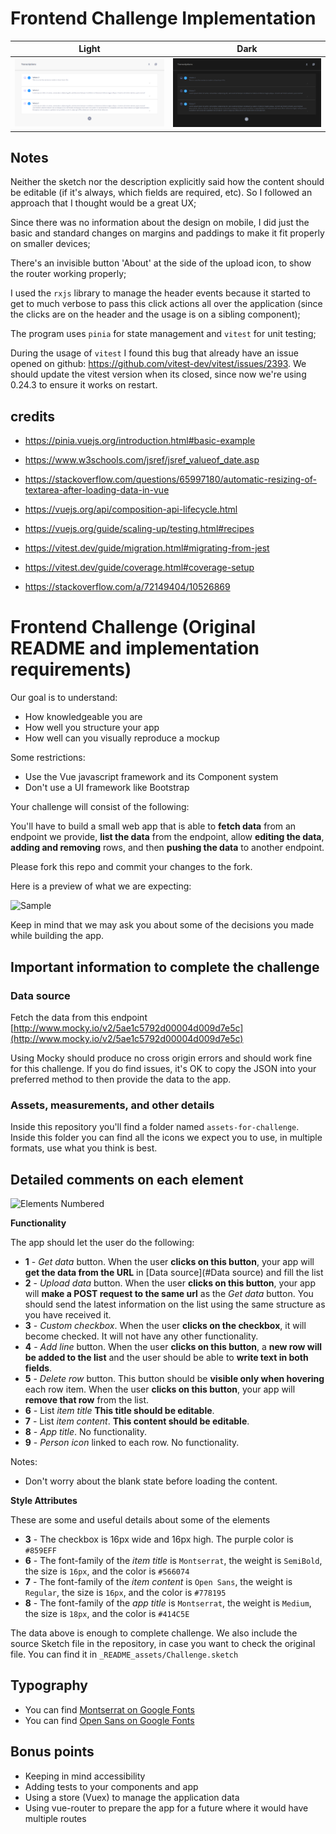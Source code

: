# Frontend Challenge Implementation

|Light|Dark|
|----|-----|
|![Challenge Implemetation Screenshot](_README_assets/unbabel_challenge_implementation.png) |![Challenge Implemetation Dark Mode Screenshot](_README_assets/unbabel_challenge_implementation_dark.png)

## Notes

Neither the sketch nor the description explicitly said how the content should be editable (if it's always, which fields are required, etc). So I followed an approach that I thought would be a great UX;

Since there was no information about the design on mobile, I did just the basic and standard changes on margins and paddings to make it fit properly on smaller devices;

There's an invisible button 'About' at the side of the upload icon, to show the router working properly;

I used the `rxjs` library to manage the header events because it started to get to much verbose to pass this click actions all over the application (since the clicks are on the header and the usage is on a sibling component);

The program uses `pinia` for state management and `vitest` for unit testing;

During the usage of `vitest` I found this bug that already have an issue opened on github: <https://github.com/vitest-dev/vitest/issues/2393>. We should update the vitest version when its closed, since now we're using 0.24.3 to ensure it works on restart.

## credits

- <https://pinia.vuejs.org/introduction.html#basic-example>
- <https://www.w3schools.com/jsref/jsref_valueof_date.asp>
- <https://stackoverflow.com/questions/65997180/automatic-resizing-of-textarea-after-loading-data-in-vue>
- <https://vuejs.org/api/composition-api-lifecycle.html>

- <https://vuejs.org/guide/scaling-up/testing.html#recipes>
- <https://vitest.dev/guide/migration.html#migrating-from-jest>
- <https://vitest.dev/guide/coverage.html#coverage-setup>
- <https://stackoverflow.com/a/72149404/10526869>

# Frontend Challenge (Original README and implementation requirements)

Our goal is to understand:

- How knowledgeable you are
- How well you structure your app
- How well can you visually reproduce a mockup

Some restrictions:

- Use the Vue javascript framework and its Component system
- Don't use a UI framework like Bootstrap

Your challenge will consist of the following:

You'll have to build a small web app that is able to **fetch data** from an endpoint we provide, **list the data** from the endpoint, allow **editing the data**, **adding and removing** rows, and then **pushing the data** to another endpoint.

Please fork this repo and commit your changes to the fork.

Here is a preview of what we are expecting:

![Sample](_README_assets/sample.png)

Keep in mind that we may ask you about some of the decisions you made while building the app.

## Important information to complete the challenge

### Data source

Fetch the data from this endpoint [http://www.mocky.io/v2/5ae1c5792d00004d009d7e5c](http://www.mocky.io/v2/5ae1c5792d00004d009d7e5c)

Using Mocky should produce no cross origin errors and should work fine for this challenge. If you do find issues, it's OK to copy the JSON into your preferred method to then provide the data to the app.

### Assets, measurements, and other details

Inside this repository you'll find a folder named `assets-for-challenge`. Inside this folder you can find all the icons we expect you to use, in multiple formats, use what you think is best.

## Detailed comments on each element

![Elements Numbered](_README_assets/challenge-elements-numbered.png)

**Functionality**

The app should let the user do the following:

- **1** - _Get data_ button. When the user **clicks on this button**, your app will **get the data from the URL** in [Data source](#Data source) and fill the list
- **2** - _Upload data_ button. When the user **clicks on this button**, your app will **make a POST request to the same url** as the _Get data_ button. You should send the latest information on the list using the same structure as you have received it.
- **3** - _Custom checkbox_. When the user **clicks on the checkbox**, it will become checked. It will not have any other functionality.
- **4** - _Add line_ button. When the user **clicks on this button**, a **new row will be added to the list** and the user should be able to **write text in both fields**.
- **5** - _Delete row_ button. This button should be **visible only when hovering** each row item. When the user **clicks on this button**, your app will **remove that row** from the list.
- **6** - List _item title_ **This title should be editable**.
- **7** - List _item content_. **This content should be editable**.
- **8** - _App title_. No functionality.
- **9** - _Person icon_ linked to each row. No functionality.

Notes:

- Don't worry about the blank state before loading the content.

**Style Attributes**

These are some and useful details about some of the elements

- **3** - The checkbox is 16px wide and 16px high. The purple color is `#859EFF`
- **6** - The font-family of the _item title_ is `Montserrat`, the weight is `SemiBold`, the size is `16px`, and the color is `#566074`
- **7** - The font-family of the _item content_ is `Open Sans`, the weight is `Regular`, the size is `16px`, and the color is `#778195`
- **8** - The font-family of the _app title_ is `Montserrat`, the weight is `Medium`, the size is `18px`, and the color is `#414C5E`

The data above is enough to complete challenge. We also include the source Sketch file in the repository, in case you want to check the original file. You can find it in `_README_assets/Challenge.sketch`

## Typography

- You can find [Montserrat on Google Fonts](https://fonts.google.com/specimen/Montserrat)
- You can find [Open Sans on Google Fonts](https://fonts.google.com/specimen/Open+Sans)

## Bonus points

- Keeping in mind accessibility
- Adding tests to your components and app
- Using a store (Vuex) to manage the application data
- Using vue-router to prepare the app for a future where it would have multiple routes
